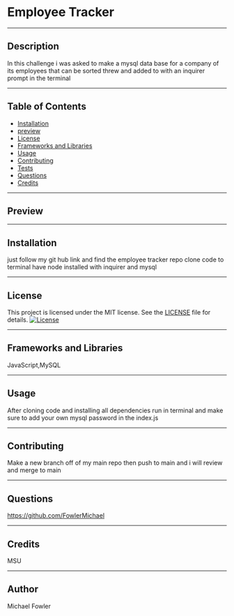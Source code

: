 
  # Employee Tracker
  <hr>

  ## Description
  In this challenge i was asked to make a mysql data base for a company of its employees that can be sorted threw and added to  with an inquirer prompt in the terminal 
  <hr>

  ## Table of Contents
  * [Installation](#installation)
  * [preview](#preview)
  * [License](#license)
  * [Frameworks and Libraries](#frameworks-and-libraries)
  * [Usage](#usage)
  * [Contributing](#contributing)
  * [Tests](#tests)
  * [Questions](#questions)
  * [Credits](#credits)
  <hr>

  ## Preview
   
   <hr>

  ## Installation
   just follow my git hub link and find the employee tracker repo clone code to terminal have node installed with inquirer and mysql 
   <hr>

   
   ## License

This project is licensed under the MIT license. See the [LICENSE](LICENSE) file for details.
   [![License](https://img.shields.io/badge/License-MIT-blue.svg)](LICENSE)
   <hr>

  ## Frameworks and Libraries
  JavaScript,MySQL
   
   <hr>

  ## Usage
   After cloning code and installing all dependencies run in terminal and make sure to add your own mysql password in the index.js

  <hr>

  ## Contributing
  Make a new branch off of my main repo then push to main and i will review and merge to main 
   
  <hr>

  ## Questions
 https://github.com/FowlerMichael
 
  <hr>


  ## Credits
   MSU
   <hr>

  ## Author
   Michael Fowler


